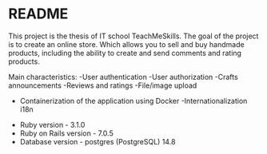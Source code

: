 # README

This project is the thesis of IT school TeachMeSkills. The goal of the project is to create an online store. Which allows you to sell and buy handmade products, including the ability to create and send comments and rating products.

Main characteristics:
-User authentication
-User authorization
-Crafts announcements
-Reviews and ratings
-File/image upload
- Containerization of the application using Docker
-Internationalization i18n

* Ruby version - 3.1.0
* Ruby on Rails version - 7.0.5
* Database version - postgres (PostgreSQL) 14.8


